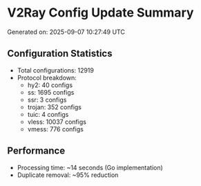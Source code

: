 # V2Ray Config Update Summary
Generated on: 2025-09-07 10:27:49 UTC

## Configuration Statistics
- Total configurations: 12919
- Protocol breakdown:
  - hy2: 40 configs
  - ss: 1695 configs
  - ssr: 3 configs
  - trojan: 352 configs
  - tuic: 4 configs
  - vless: 10037 configs
  - vmess: 776 configs

## Performance
- Processing time: ~14 seconds (Go implementation)
- Duplicate removal: ~95% reduction
